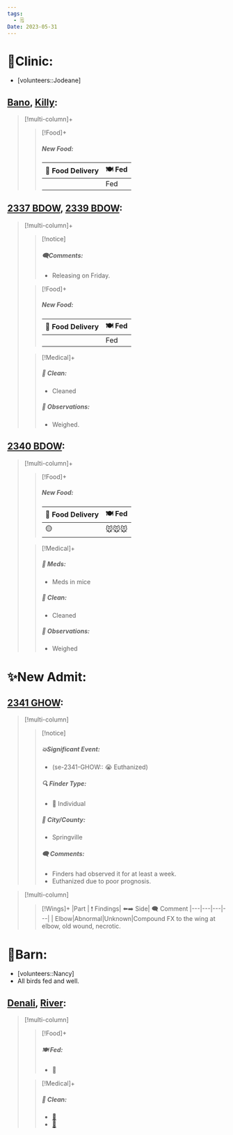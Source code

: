 ```yaml
---
tags:
  - 🗒️
Date: 2023-05-31
---
```


# 🏥Clinic:
- [volunteers::Jodeane]

## [Bano](../RARE%20Birds/Ed%20Birds/Bano.md), [Killy](../RARE%20Birds/Ed%20Birds/Killy.md):
> [!multi-column]+
>
>> [!Food]+
>> ##### New Food:
>> |🚚 Food Delivery| 🍽️ Fed|
>> |---|---|
>>||Fed

## [2337 BDOW](../RARE%20Birds/2337%20BDOW.md), [2339 BDOW](../RARE%20Birds/2339%20BDOW.md):
> [!multi-column]+
>
>> [!notice]
>> ##### 🗨️Comments:
>> - Releasing on Friday.
>
>> [!Food]+
>> ##### New Food:
>> |🚚 Food Delivery| 🍽️ Fed|
>> |---|---|
>>||Fed
>
>> [!Medical]+
>>##### 🫧 Clean:
>> - Cleaned
>>
>> ##### 🔭 Observations:
>> - Weighed.

## [2340 BDOW](../RARE%20Birds/2340%20BDOW.md):
> [!multi-column]+
>
>> [!Food]+
>> ##### New Food:
>> |🚚 Food Delivery| 🍽️ Fed|
>> |---|---|
>>|🟡|🐭🐭🐭
>
>> [!Medical]+
>> ##### 💊 Meds:
>> - Meds in mice
>>
>>##### 🫧 Clean:
>> - Cleaned
>>
>> ##### 🔭 Observations:
>> - Weighed

# ✨New Admit:

## [2341 GHOW](../RARE%20Birds/2341%20GHOW.md):
> [!multi-column]
>
>> [!notice]
>> ##### 💥Significant Event:
>> - (se-2341-GHOW:: 😭 Euthanized)
>>
>> ##### 🔍 Finder Type:
>> - 🧑 Individual
>>
>> ##### 🌆 City/County:
>> - Springville
>>
>>##### 🗨️ Comments:
>>- Finders had observed it for at least a week.
>>- Euthanized due to poor prognosis.
>

> [!multi-column]
>> [!Wings]+
>> |Part | ❗ Findings| ⬅️➡️ Side| 🗨️ Comment
>> |---|---|---|---|
>>| Elbow|Abnormal|Unknown|Compound FX to the wing at elbow, old wound, necrotic. 

# 🏡Barn:
- [volunteers::Nancy]
- All birds fed and well.

## [Denali](../RARE%20Birds/Ed%20Birds/Denali.md), [River](../RARE%20Birds/Ed%20Birds/River.md):
> [!multi-column]
>
>> [!Food]+
>> ##### 🍽️ Fed:
>> - 🐀
>
>> [!Medical]+
>>##### 🫧 Clean:
>>- [🧹](../Admin/Codes/Raked%20cage.md)
>>- [🧽](../Admin/Codes/Scrubbed%20cage.md)

